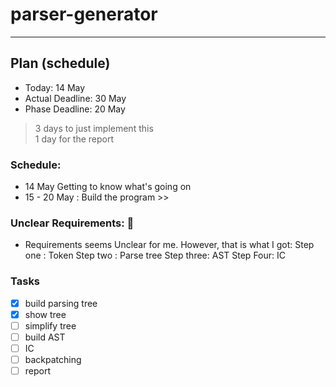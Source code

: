 # parser-generator

---

## Plan (schedule)
* Today: 14 May
* Actual Deadline: 30 May
* Phase Deadline: 20 May

> 3 days to just implement this<br>
> 1 day for the report

### Schedule:
* 14 May Getting to know what's going on
* 15 - 20 May : Build the program >>


### Unclear Requirements: 🙆
* Requirements seems Unclear for me. However, that is what I got:
Step one : Token
Step two : Parse tree
Step three: AST
Step Four: IC

### Tasks
* [x] build parsing tree
* [x] show tree
* [ ] simplify tree
* [ ] build AST
* [ ] IC
* [ ] backpatching
* [ ] report
